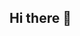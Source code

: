 ## Hi there 👋

<!--
**frontrangestudent/frontrangestudent** is a ✨ _special_ ✨ repository because its `README.md` (this file) appears on your GitHub profile.

Here are some ideas to get you started:

Front Range Feline Developer
Just a fluffy, bug-catching tabby who enjoys purr-ogramming on sunny windowsills. When I'm not swatting at cursors, you can find me napping on warm keyboards, optimizing my zoomies, or contributing to the ongoing mystery of the red dot. My favorite frameworks include scratch posts and cardboard boxes. Always on the lookout for new features (treats) and open to pull requests (belly rubs).

Skills: HTML (Happy Tabby Markup Language), CSS (Cat Style Sheets), JavaScript (Jumping and Swatting), Agile (Agile Cat Development)

Hobbies: Debugging tangled yarn, 3 AM stand-ups, chasing laser pointers, quality assurance of catnip toys, cloud watching (from a very high perch).

Looking for: More efficient napping algorithms, open-source treat dispensers, and perhaps a new maintainer for my chin scratches.


-->

